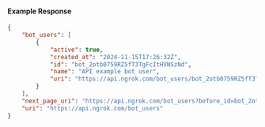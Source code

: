 <!-- Code generated for API Clients. DO NOT EDIT. -->

#### Example Response

```json
{
	"bot_users": [
		{
			"active": true,
			"created_at": "2024-11-15T17:26:32Z",
			"id": "bot_2otb0759RZ5fT3TgFcItHVNSzNd",
			"name": "API example bot user",
			"uri": "https://api.ngrok.com/bot_users/bot_2otb0759RZ5fT3TgFcItHVNSzNd"
		}
	],
	"next_page_uri": "https://api.ngrok.com/bot_users?before_id=bot_2otb0759RZ5fT3TgFcItHVNSzNd&limit=1",
	"uri": "https://api.ngrok.com/bot_users"
}
```

